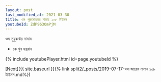 ```yaml
---
layout: post
last_modified_at: 2021-03-30
title: ওম পুরুষোত্তময় নামায ১০৮ টাইমস
youtubeId: ZdP963OmPjM
---
```

 
 
 ওম সুয়ুকথায় নামায  
 
 -  কে খুব যত্নবান 
 
  
 
  
 
 
 
 
 
 


{% include youtubePlayer.html id=page.youtubeId %}
 
[Next]({{ site.baseurl }}{% link  split2/_posts/2019-07-17-ওম জায়েয নামায ১০৮ টাইমস.md%})
 
